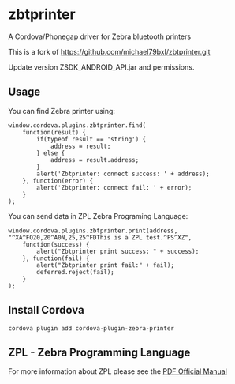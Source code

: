 # zbtprinter
A Cordova/Phonegap driver for Zebra bluetooth printers

This is a fork of https://github.com/michael79bxl/zbtprinter.git

Update version ZSDK_ANDROID_API.jar and permissions.

## Usage
You can find Zebra printer using:

```
window.cordova.plugins.zbtprinter.find(
    function(result) {
        if(typeof result == 'string') {
            address = result;
        } else {
            address = result.address;
        }
        alert('Zbtprinter: connect success: ' + address);
    }, function(error) {
        alert('Zbtprinter: connect fail: ' + error);
    }
);
```

You can send data in ZPL Zebra Programing Language:

```
window.cordova.plugins.zbtprinter.print(address, "^XA^FO20,20^A0N,25,25^FDThis is a ZPL test.^FS^XZ",
    function(success) {
        alert("Zbtprinter print success: " + success);
    }, function(fail) {
        alert("Zbtprinter print fail:" + fail);
        deferred.reject(fail);
    }
);
```

## Install Cordova

```
cordova plugin add cordova-plugin-zebra-printer
```

## ZPL - Zebra Programming Language
For more information about ZPL please see the  [PDF Official Manual](https://support.zebra.com/cpws/docs/zpl/zpl_manual.pdf)
